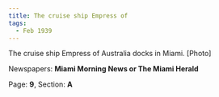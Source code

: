 ```yaml
---  
title: The cruise ship Empress of  
tags:  
  - Feb 1939  
---  
```

  
The cruise ship Empress of Australia docks in Miami. [Photo]  
  
Newspapers: **Miami Morning News or The Miami Herald**  
  
Page: **9**, Section: **A** 
